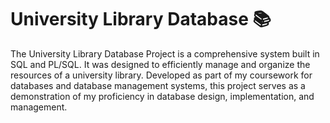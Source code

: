 # University Library Database :books:

The University Library Database Project is a comprehensive system built in SQL and PL/SQL. It was designed to efficiently manage and organize the resources of a university library. Developed as part of my coursework for databases and database management systems, this project serves as a demonstration of my proficiency in database design, implementation, and management.